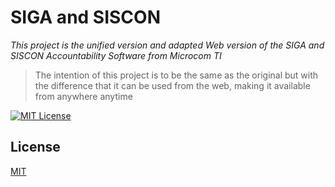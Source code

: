 
# SIGA and SISCON

_This project is the unified version and adapted Web version of the SIGA and SISCON Accountability Software from Microcom TI_

> The intention of this project is to be the same as the original but with the difference that it can be used from the web, making it available from anywhere anytime 

[![MIT License](https://img.shields.io/badge/MICROCOM-TI?style=flat&label=MICROCOM&link=https%3A%2F%2Fmicrocom-ti.com%2Ftiendas-3b-microcom-ti-srl%2F
)](https://microcom-ti.com)



## License

[MIT](https://choosealicense.com/licenses/mit/)
